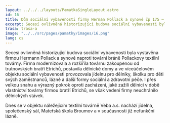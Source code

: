 ```yaml
---
layout: ../../../layouts/PamatkaSingleLayout.astro
id: 16
title: Dům sociální vybavenosti firmy Herman Pollack a synové čp 175 – dnes jídelna a MŠ Přadlácká
excerpt: Secesí ovlivněná historizující budova sociální vybavenosti byla vystavěna firmou Hermann Pollack a synové naproti tovární bráně Pollackovy textilní továrny. Firma modernizovala a rozšířila továrnu zakoupenou od trutnovských bratří Etrichů, postavila dělnické domy a ve víceúčelovém objektu sociální vybavenosti provozovala jídelnu pro dělníky, školku pro děti svých zaměstnanců, lázně a další formy sociální a zdravotní péče.
trasa: trasa-a
image: "../../src/pages/pamatky/images/16.png"
lang: cs
---
```


Secesí ovlivněná historizující budova sociální vybavenosti byla vystavěna firmou Hermann Pollack a synové naproti tovární bráně Pollackovy textilní továrny. Firma modernizovala a rozšířila továrnu zakoupenou od trutnovských bratří Etrichů, postavila dělnické domy a ve víceúčelovém objektu sociální vybavenosti provozovala jídelnu pro dělníky, školku pro děti svých zaměstnanců, lázně a další formy sociální a zdravotní péče. I přes velkou snahu a výrazný pokrok oproti zacházení, jaké zažili dělníci v době vlastnictví továrny firmou bratří Etrichů, se však vedení firmy neuchránilo dělnických stávek.

Dnes se v objektu náležejícím textilní továrně Veba a.s. nachází jídelna, společenský sál, Mateřská škola Broumov a v současnosti již nefunkční lázně.

